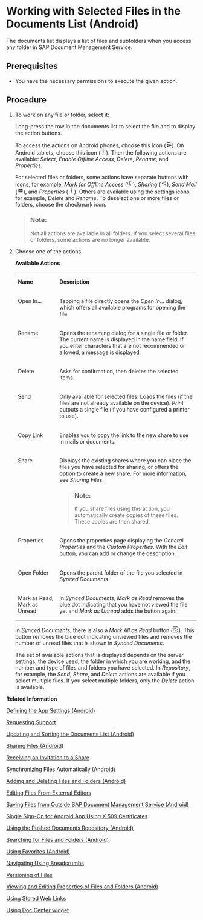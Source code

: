 <!-- loio3fdff6453863441781cb53aeab4e705a -->

# Working with Selected Files in the Documents List \(Android\)

The documents list displays a list of files and subfolders when you access any folder in SAP Document Management Service.



## Prerequisites

-   You have the necessary permissions to execute the given action.




## Procedure

1.  To work on any file or folder, select it:

    Long-press the row in the documents list to select the file and to display the action buttons.

    To access the actions on Android phones, choose this icon \(![Android Actions Icon](images/Android_Actions_Icon_ff6c388.png)\). On Android tablets, choose this icon \(![](images/Android_Tablet_Actions_Icon_8134641.jpg)\). Then the following actions are available: *Select*, *Enable Offline Access*, *Delete*, *Rename*, and *Properties*.

    For selected files or folders, some actions have separate buttons with icons, for example, *Mark for Offline Access* \(![](images/Android_Download_Action_8ba937c.png)\), *Sharing* \(![](images/Android_Sharing_Action_e99ff27.png)\), *Send Mail* \(![](images/Android_Mail_Action_38b4e79.png)\), and *Properties* \(![](images/Android_Properties_Action_6ad2c25.png)\). Others are available using the settings icons, for example, *Delete* and *Rename*. To deselect one or more files or folders, choose the checkmark icon.

    > ### Note:  
    > Not all actions are available in all folders. If you select several files or folders, some actions are no longer available.

2.  Choose one of the actions.

    **Available Actions**


    <table>
    <tr>
    <th valign="top">

    Name


    
    </th>
    <th valign="top">

    Description


    
    </th>
    </tr>
    <tr>
    <td valign="top">
    
    Open In...


    
    </td>
    <td valign="top">
    
    Tapping a file directly opens the *Open In...* dialog, which offers all available programs for opening the file.


    
    </td>
    </tr>
    <tr>
    <td valign="top">
    
    Rename


    
    </td>
    <td valign="top">
    
    Opens the renaming dialog for a single file or folder. The current name is displayed in the name field. If you enter characters that are not recommended or allowed, a message is displayed.


    
    </td>
    </tr>
    <tr>
    <td valign="top">
    
    Delete


    
    </td>
    <td valign="top">
    
    Asks for confirmation, then deletes the selected items.


    
    </td>
    </tr>
    <tr>
    <td valign="top">
    
    Send


    
    </td>
    <td valign="top">
    
    Only available for selected files. Loads the files \(if the files are not already available on the device\). *Print* outputs a single file \(if you have configured a printer to use\).


    
    </td>
    </tr>
    <tr>
    <td valign="top">
    
    Copy Link


    
    </td>
    <td valign="top">
    
    Enables you to copy the link to the new share to use in mails or documents.


    
    </td>
    </tr>
    <tr>
    <td valign="top">
    
    Share


    
    </td>
    <td valign="top">
    
    Displays the existing shares where you can place the files you have selected for sharing, or offers the option to create a new share. For more information, see *Sharing Files*.

    > ### Note:  
    > If you share files using this action, you automatically create copies of these files. These copies are then shared.


    
    </td>
    </tr>
    <tr>
    <td valign="top">
    
    Properties


    
    </td>
    <td valign="top">
    
    Opens the properties page displaying the *General Properties* and the *Custom Properties*. With the *Edit* button, you can add or change the description.


    
    </td>
    </tr>
    <tr>
    <td valign="top">
    
    Open Folder


    
    </td>
    <td valign="top">
    
    Opens the parent folder of the file you selected in *Synced Documents*.


    
    </td>
    </tr>
    <tr>
    <td valign="top">
    
    Mark as Read, Mark as Unread


    
    </td>
    <td valign="top">
    
    In *Synced Documents*, *Mark as Read* removes the blue dot indicating that you have not viewed the file yet and *Mark as Unread* adds the button again.


    
    </td>
    </tr>
    </table>
    
    In *Synced Documents*, there is also a *Mark All as Read* button \(![](images/iOS_Icon_Mark_All_as_Read_179aef0.png)\). This button removes the blue dot indicating unviewed files and removes the number of unread files that is shown in *Synced Documents*.

    The set of available actions that is displayed depends on the server settings, the device used, the folder in which you are working, and the number and type of files and folders you have selected. In *Repository*, for example, the *Send*, *Share*, and *Delete* actions are available if you select multiple files. If you select multiple folders, only the *Delete* action is available.


**Related Information**  


[Defining the App Settings \(Android\)](defining-the-app-settings-android-5468c24.md "You can define global settings in your mobile app. The options available to you depend on company policy and the settings that your administrator has preselected.")

[Requesting Support](requesting-support-10d5a5a.md "In the Android app of SAP Document Management Service, the Request Support feature is available in the Settings dialog.")

[Updating and Sorting the Documents List \(Android\)](updating-and-sorting-the-documents-list-android-73d5880.md "The SAP Document Management Service app refreshes the list of documents whenever you navigate to a folder.")

[Sharing Files \(Android\)](sharing-files-android-a37c8fb.md "You can share files with colleagues and business partners by creating a link to a share containing the files you want to share. You can distribute the link by e-mail, instant messaging, or social networks, wherever you want.")

[Receiving an Invitation to a Share](receiving-an-invitation-to-a-share-c147806.md "In SAP Document CenterSAP Mobile Documents, share administrators can invite other users to become share members.")

[Synchronizing Files Automatically \(Android\)](synchronizing-files-automatically-android-a65e88a.md "The mobile apps of SAP Document CenterSAP Mobile Documents can keep your files up to date on your device, even if you do not access the files. In addition, the files are still available when you are offline and have no network access.")

[Adding and Deleting Files and Folders \(Android\)](adding-and-deleting-files-and-folders-android-d7c9f53.md "In the SAP Document Management Service mobile app you can add and delete files and folders.")

[Editing Files From External Editors](editing-files-from-external-editors-fb50696.md "On Android devices, you can access files that are stored in SAP Document Management Service from other applications that support the Document Provider extension. You can edit these files and then save them back to SAP Document Management Service.")

[Saving Files from Outside SAP Document Management Service \(Android\)](saving-files-from-outside-sap-document-management-service-android-e02ce26.md "In the SAP Document Management Service mobile app you can save files from other applications.")

[Single Sign-On for Android App Using X.509 Certificates](single-sign-on-for-android-app-using-x-509-certificates-42daae6.md "You can configure your SAP Document CenterSAP Mobile Documents Android mobile app with a certificate for logging on without a user name and password.")

[Using the Pushed Documents Repository \(Android\)](using-the-pushed-documents-repository-android-0b74311.md "The Pushed Documents repository of SAP Document CenterSAP Mobile Documents gives an overview of all pushed documents that are automatically downloaded to your device.")

[Searching for Files and Folders \(Android\)](searching-for-files-and-folders-android-0782d45.md "The SAP Document Management Service mobile app enables you to search offline and online for files and folders in any repository and browse the search results quickly and easily.")

[Using Favorites \(Android\)](using-favorites-android-e15a753.md "To quickly access specific files or folders, you can add links to these items and store them in the Favorites folder.")

[Navigating Using Breadcrumbs](navigating-using-breadcrumbs-ea093e1.md "In the SAP Document Management Service android app, you can switch easily to parent folders of the current folder.")

[Versioning of Files](versioning-of-files-a365676.md)

[Viewing and Editing Properties of Files and Folders \(Android\)](viewing-and-editing-properties-of-files-and-folders-android-4a1d42a.md "In the SAP Document Management Service mobile app you can view the properties of a file or a folder and edit some of these properties.")

[Using Stored Web Links](using-stored-web-links-2964d63.md "You can open stored Web links on your Android device.")

[Using Doc Center widget](using-doc-center-widget-69754f5.md "")

